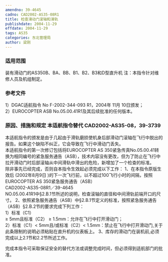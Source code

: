 ```yaml
---
amendno: 39-4645  
cadno: CAD2002-AS35-08R1  
title: 检查滑动门滚轴和滑轨  
publishdate: 2004-11-29  
effdate: 2004-11-29  
tags: AS35  
categories: 东北管理局  
author: 梁刚  
---
```

  
### 适用范围  
装有滑动门的AS350B、BA、BB、B1、B2、B3和D型直升机 注：本指令针对维修人员及机组制定。  
  
<!--more-->  
### 参考文件  
1）DGAC适航指令 No F-2002-344-093 R1，2004年 11月 10日颁发；  
2）EUROCOPTER ASB No.05.00.41R1及其后续批准的任何版本。  
  
### 原因、措施和规定 本适航指令替代 CAD2002-AS35-08，39-3739  
本适航指令的颁发是由于几起由于滑轨磨损使机身后部滑动门滚轴在飞行中脱出的报告。如果这个缺陷不纠正，它会导致在飞行中滑动门丢失。  
本适航指令的第一次修订包括将EUROCOPTER AS 350紧急传真No.05.00.41转换为相同编号的紧急服务通告（ASB），技术内容没有更改，但为了防止在飞行中拉开滑动门时后部滚轴从中间滑轨中滑出的危险，新增加了一个检查的标准。  
除非事先已经完成，否则自本指令生效起必须完成以下工作： 1、在本指令原版生效后 (2002年8月9日 )的下一次飞行前，以不超过100飞行小时的间隔，按照EUROCOPTER AS 350紧急服务通告（ASB）  
  CAD2002-AS35-08R1／39-4645  
NO.05.00.41R1中§2.B.1节所述的说明，检查滚轴的直径和中间滑轨前端开口的尺寸。 2、依照紧急服务通告（ASB）中§2.B.1节定义的标准，按照紧急服务通告（ASB）§2.B.2节的要求完成下列工作：  
 1）标准（C1）  
≥ 5mm且标准（C2） ≥ 1.5mm：允许在飞行中打开滑动门；  
   2）标准（C1）< 5mm且/或标准（C2）< 1.5mm：禁止在飞行中打开滑动门,关于此条限制的说明必须粘贴在直升机的仪表板上。 3、库存的滑动门在装机前,必须完成以上2.1节和2.2节所述工作。  
  
完成本指令可采取保证安全的替代方法或调整完成时间，但必须得到适航部门的批准。  
